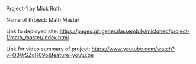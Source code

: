 Project-1 by Mick Roth

Name of Project:
Math Master 

Link to deployed site:
https://pages.git.generalassemb.ly/mickmed/project-1/math_master/index.html


Link for video summary of project:
https://www.youtube.com/watch?v=Q3VrSZqH09o&feature=youtu.be